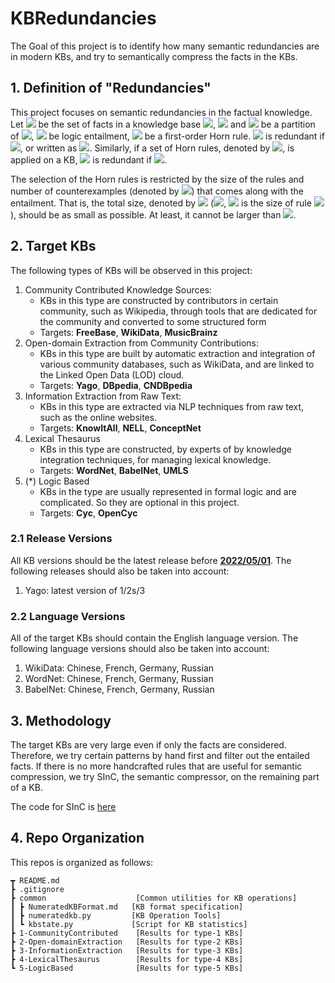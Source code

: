 # KBRedundancies

The Goal of this project is to identify how many semantic redundancies are in modern KBs, and try to semantically compress the facts in the KBs.

## 1. Definition of "Redundancies"

This project focuses on semantic redundancies in the factual knowledge.
Let <img src="https://latex.codecogs.com/svg.latex?\mathcal{F}" /> be the set of facts in a knowledge base <img src="https://latex.codecogs.com/svg.latex?\mathcal{B}" />, <img src="https://latex.codecogs.com/svg.latex?\mathcal{N}" /> and <img src="https://latex.codecogs.com/svg.latex?\mathcal{R}" /> be a partition of <img src="https://latex.codecogs.com/svg.latex?\mathcal{F}" />, <img src="https://latex.codecogs.com/svg.latex?\models" /> be logic entailment, <img src="https://latex.codecogs.com/svg.latex?r" /> be a first-order Horn rule.
<img src="https://latex.codecogs.com/svg.latex?\mathcal{R}" /> is redundant if <img src="https://latex.codecogs.com/svg.latex?\mathcal{N}\land{r}\models\mathcal{R}" />, or written as <img src="https://latex.codecogs.com/svg.latex?\mathcal{N}\models_r\mathcal{R}" />.
Similarly, if a set of Horn rules, denoted by <img src="https://latex.codecogs.com/svg.latex?\mathcal{H}" />, is applied on a KB, <img src="https://latex.codecogs.com/svg.latex?\mathcal{R}" /> is redundant if <img src="https://latex.codecogs.com/svg.latex?\mathcal{N}\models_\mathcal{H}\mathcal{R}" />.

The selection of the Horn rules is restricted by the size of the rules and number of counterexamples (denoted by <img src="https://latex.codecogs.com/svg.latex?\mathcal{C}" />) that comes along with the entailment.
That is, the total size, denoted by <img src="https://latex.codecogs.com/svg.latex?\|\mathcal{H}\|+|\mathcal{N}|+|\mathcal{C}|" /> (<img src="https://latex.codecogs.com/svg.latex?\textstyle\|\mathcal{H}\|=\sum_{r\in\mathcal{H}}|r|" />, <img src="https://latex.codecogs.com/svg.latex?|r|" /> is the size of rule <img src="https://latex.codecogs.com/svg.latex?r" />), should be as small as possible.
At least, it cannot be larger than <img src="https://latex.codecogs.com/svg.latex?|\mathcal{B}|" />.

## 2. Target KBs

The following types of KBs will be observed in this project:

1. Community Contributed Knowledge Sources:
   - KBs in this type are constructed by contributors in certain community, such as Wikipedia, through tools that are dedicated for the community and converted to some structured form
   - Targets: **FreeBase**, **WikiData**, **MusicBrainz**
2. Open-domain Extraction from Community Contributions:
   - KBs in this type are built by automatic extraction and integration of various community databases, such as WikiData, and are linked to the Linked Open Data (LOD) cloud.
   - Targets: **Yago**, **DBpedia**, **CNDBpedia**
3. Information Extraction from Raw Text:
   - KBs in this type are extracted via NLP techniques from raw text, such as the online websites.
   - Targets: **KnowItAll**, **NELL**, **ConceptNet**
4. Lexical Thesaurus
   - KBs in this type are constructed, by experts of by knowledge integration techniques, for managing lexical knowledge.
   - Targets: **WordNet**, **BabelNet**, **UMLS**
5. (\*) Logic Based
   - KBs in the type are usually represented in formal logic and are complicated. So they are optional in this project.
   - Targets: **Cyc**, **OpenCyc**

### 2.1 Release Versions

All KB versions should be the latest release before **[2022/05/01](https://)**.
The following releases should also be taken into account:

1. Yago: latest version of 1/2s/3

### 2.2 Language Versions

All of the target KBs should contain the English language version. The following language versions should also be taken into account:

1. WikiData: Chinese, French, Germany, Russian
2. WordNet: Chinese, French, Germany, Russian
3. BabelNet: Chinese, French, Germany, Russian

## 3. Methodology

The target KBs are very large even if only the facts are considered. Therefore, we try certain patterns by hand first and filter out the entailed facts. If there is no more handcrafted rules that are useful for semantic compression, we try SInC, the semantic compressor, on the remaining part of a KB.

The code for SInC is [here](https://github.com/TramsWang/SInC)

## 4. Repo Organization

This repos is organized as follows:

```
┳ README.md
┣ .gitignore
┣ common                    [Common utilities for KB operations]
┃ ┣ NumeratedKBFormat.md   [KB format specification]
┃ ┣ numeratedkb.py         [KB Operation Tools]
┃ ┗ kbstate.py             [Script for KB statistics]
┣ 1-CommunityContributed    [Results for type-1 KBs]
┣ 2-Open-domainExtraction   [Results for type-2 KBs]
┣ 3-InformationExtraction   [Results for type-3 KBs]
┣ 4-LexicalThesaurus        [Results for type-4 KBs]
┗ 5-LogicBased              [Results for type-5 KBs]
```
